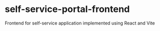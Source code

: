 # self-service-portal-frontend
Frontend for self-service application implemented using React and Vite
